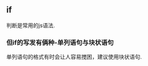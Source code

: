 ## if
判断是常用的js语法.
### 但if的写发有俩种-单列语句与块状语句
<script type="text/javascript">
    var jugde = true;
    if (jugde) 
        console.log('单列语句');
    else {
        console.log('块状语句');
    }
</script>
单列语句的格式有时会让人容易搅困，建议使用块状语句.